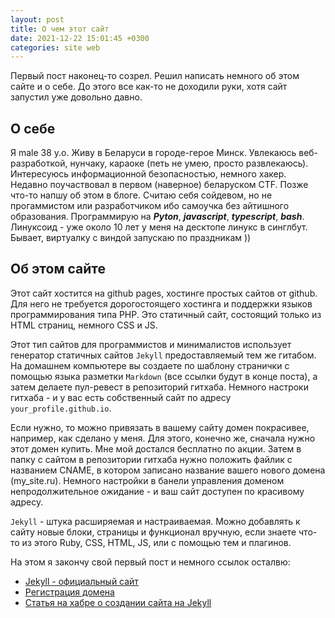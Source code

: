 ```yaml
---
layout: post
title: О чем этот сайт
date: 2021-12-22 15:01:45 +0300
categories: site web
---
```


Первый пост наконец-то созрел. Решил написать немного об этом сайте и о себе. До этого все как-то не доходили руки, хотя сайт запустил уже довольно давно.

## О себе

Я male 38 y.o. Живу в Беларуси в городе-герое Минск. Увлекаюсь веб-разработкой, нунчаку, караоке (петь не умею, просто развлекаюсь). Интересуюсь информационной безопасностью, немного хакер. Недавно поучаствовал в первом (наверное) беларуском CTF. Позже что-то напшу об этом в блоге.
Считаю себя сойдевом, но не прогаммистом или разработчиком ибо самоучка без айтишного образования. Программирую на **_Pyton_**, **_javascript_**, **_typescript_**, **_bash_**. Линуксоид - уже около 10 лет у меня на десктопе линукс в синглбут. Бывает, виртуалку с виндой запускаю по праздникам ))

## Об этом сайте

Этот сайт хостится на github pages, хостинге простых сайтов от github. Для него не требуется дорогостоящего хостинга и поддержки языков программирования типа PHP. Это статичный сайт, состоящий только из HTML страниц, немного CSS и JS.

Этот тип сайтов для программистов и минималистов использует генератор статичных сайтов `Jekyll` предоставляемый тем же гитабом. На домашнем компьютере вы создаете по шаблону странички с помощью языка разметки `Markdown` (все ссылки будут в конце поста), а затем делаете пул-ревест в репозиторий гитхаба. Немного настроки гитхаба - и у вас есть собственный сайт по адресу `your_profile.github.io`.

Если нужно, то можно привязать в вашему сайту домен покрасивее, например, как сделано у меня. Для этого, конечно же, сначала нужно этот домен купить. Мне мой достался бесплатно по акции. Затем в папку с сайтом в репозитории гитхаба нужно положить файлик с названием CNAME, в котором записано название вашего нового домена (my_site.ru). Немного настройки в банели управления доменом непродолжительное ожидание - и ваш сайт доступен по красивому адресу.

`Jekyll` - штука расширяемая и настраиваемая. Можно добавлять к сайту новые блоки, страницы и функционал вручную, если знаете что-то из этого Ruby, CSS, HTML, JS, или с помощью тем и плагинов.

На этом я закончу свой первый пост и немного ссылок осталвю:

- <a href="https://jekyllrb.com/" target="_blank">Jekyll - официальный сайт</a>
- <a href="https://www.reg.ru/domain/new/?rlink=reflink-7083213" target="_blank">Регистрация домена</a>
- <a href="https://habr.com/ru/post/336266/" target="_blank">Статья на хабре о создании сайта на Jekyll</a>
